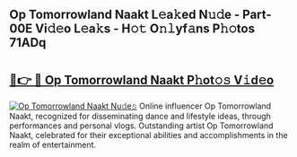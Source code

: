 ## Op Tomorrowland Naakt L𝚎a𝚔ed N𝚞𝚍e - Part-00E Vi𝚍𝚎o L𝚎a𝚔s - H𝚘𝚝 O𝚗𝚕yf𝚊ns P𝚑𝚘tos 71ADq

# <h2><a href="http://kfe1w8.oniu.top/?m=Op+Tomorrowland+Naakt">🔗👉 🔴 Op Tomorrowland Naakt P𝚑ot𝚘𝚜 V𝚒d𝚎o</a></h2>

[![Op Tomorrowland Naakt Nu𝚍e𝚜](https://i.imgur.com/0qMVB7G.gif)](http://kfe1w8.oniu.top/?m=Op+Tomorrowland+Naakt)
Online influencer Op Tomorrowland Naakt, recognized for disseminating dance and lifestyle ideas, through performances and personal vlogs. Outstanding artist Op Tomorrowland Naakt, celebrated for their exceptional abilities and accomplishments in the realm of entertainment.  
